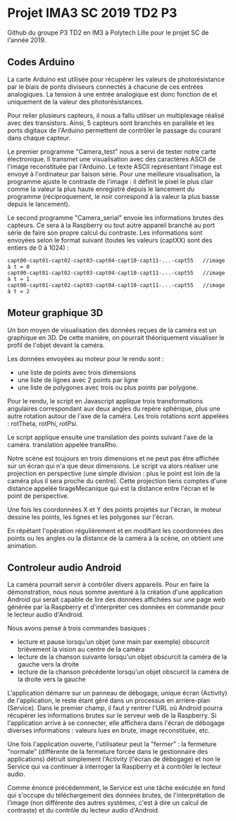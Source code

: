 # Projet IMA3 SC 2019 TD2 P3

Github du groupe P3 TD2 en IM3 à Polytech Lille pour le projet SC de l'année 2019.

## Codes Arduino

La carte Arduino est utilisée pour récupérer les valeurs de photorésistance par le biais de ponts diviseurs connectés à chacune de ces entrées analogiques. La tension à une entrée analogique est donc fonction de et uniquement de la valeur des photorésistances.

Pour relier plusieurs capteurs, il nous a fallu utiliser un multiplexage réalisé avec des transistors. Ainsi, 5 capteurs sont branchés en parallèle et les ports digitaux de l'Arduino permettent de contrôler le passage du courant dans chaque capteur.

Le premier programme "Camera_test" nous a servi de tester notre carte électronique. Il transmet une visualisation avec des caractères ASCII de l'image reconstituée par l'Arduino. Le texte ASCII représentant l'image est envoyé à l'ordinateur par liaison série. Pour une meilleure visualisation, la programme ajuste le contraste de l'image : il définit le pixel le plus clair comme la valeur la plus haute enregistré depuis le lancement du programme (réciproquement, le noir correspond à la valeur la plus basse depuis le lancement).

Le second programme "Camera_serial" envoie les informations brutes des capteurs. Ce sera à la Raspberry ou tout autre appareil branché au port série de faire son propre calcul du contraste. Les informations sont envoyées selon le format suivant (toutes les valeurs (captXX) sont des entiers de 0 à 1024) :

    capt00-capt01-capt02-capt03-capt04-capt10-capt11-...-capt55   //image à t = 0
    capt00-capt01-capt02-capt03-capt04-capt10-capt11-...-capt55   //image à t = 1
    capt00-capt01-capt02-capt03-capt04-capt10-capt11-...-capt55   //image à t = 2

## Moteur graphique 3D

Un bon moyen de visualisation des données reçues de la caméra est un graphique en 3D. De cette manière, on pourrait théoriquement visualiser le profil de l'objet devant la caméra.

Les données envoyées au moteur pour le rendu sont :

* une liste de points avec trois dimensions
* une liste de lignes avec 2 points par ligne
* une liste de polygones avec trois ou plus points par polygone.

Pour le rendu, le script en Javascript applique trois transformations angulaires correspondant aux deux angles du repère sphérique, plus une autre rotation autour de l'axe de la caméra. Les trois rotations sont appelées : rotTheta, rotPhi, rotPsi.

Le script applique ensuite une translation des points suivant l'axe de la caméra. translation appelée transRho.

Notre scène est toujours en trois dimensions et ne peut pas être affichée sur un écran qui n'a que deux dimensions. Le script va alors réaliser une projection en perspective (une simple division : plus le point est loin de la caméra plus il sera proche du centre). Cette projection tiens comptes d'une distance appelée tirageMecanique qui est la distance entre l'écran et le point de perspective.

Une fois les coordonnées X et Y des points projetés sur l'écran, le moteur dessine les points, les lignes et les polygones sur l'écran.

En répétant l'opération régulièrement et en modifiant les coordonnées des points ou les angles ou la distance de la caméra à la scène, on obtient une animation.

## Controleur audio Android

La caméra pourrait servir à contrôler divers appareils. Pour en faire la démonstration, nous nous somme aventuré à la création d'une application Android qui serait capable de lire des données affichées sur une page web générée par la Raspberry et d'interpréter ces données en commande pour le lecteur audio d'Android.

Nous avons pensé à trois commandes basiques :

* lecture et pause lorsqu'un objet (une main par exemple) obscurcit brièvement la vision au centre de la caméra
* lecture de la chanson suivante lorsqu'un objet obscurcit la caméra de la gauche vers la droite
* lecture de la chanson précédente lorsqu'un objet obscurcit la caméra de la droite vers la gauche

L'application démarre sur un panneau de débogage, unique écran (Activity) de l'application, le reste étant géré dans un processus en arrière-plan (Service). Dans le premier champ, il faut y rentrer l'URL où Android pourra récupérer les informations brutes sur le serveur web de la Raspberry. Si l'application arrive à se connecter, elle affichera dans l'écran de débogage diverses informations : valeurs lues en brute, image reconstituée, etc.

Une fois l'application ouverte, l'utilisateur peut la "fermer" : la fermeture "normale" (différente de la fermeture forcée dans le gestionnaire des applications) détruit simplement l'Activity (l'écran de débogage) et non le Service qui va continuer à interroger la Raspberry et à contrôler le lecteur audio.

Comme énoncé précédemment, le Service est une tâche exécutée en fond qui s'occupe du téléchargement des données brutes, de l'interprétation de l'image (non différente des autres systèmes, c'est à dire un calcul de contraste) et du contrôle du lecteur audio d'Android.
